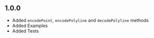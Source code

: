 ## 1.0.0

* Added `encodePoint`, `encodePolyline` and `decodePolyline` methods
* Added Examples
* Added Tests
